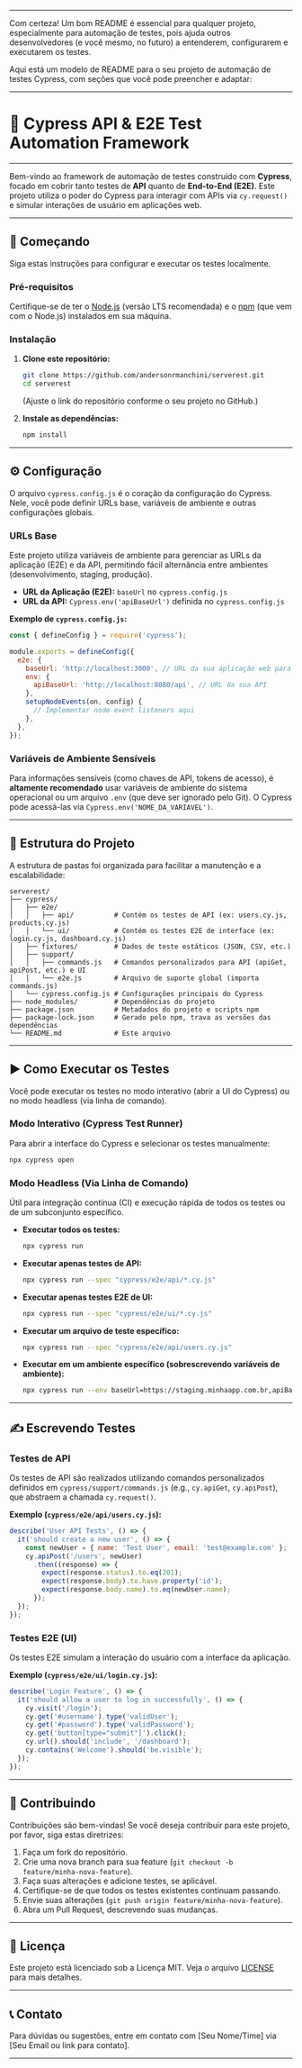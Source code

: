 -----

Com certeza\! Um bom README é essencial para qualquer projeto, especialmente para automação de testes, pois ajuda outros desenvolvedores (e você mesmo, no futuro) a entenderem, configurarem e executarem os testes.

Aqui está um modelo de README para o seu projeto de automação de testes Cypress, com seções que você pode preencher e adaptar:

-----

# 🧪 Cypress API & E2E Test Automation Framework

-----

Bem-vindo ao framework de automação de testes construído com **Cypress**, focado em cobrir tanto testes de **API** quanto de **End-to-End (E2E)**. Este projeto utiliza o poder do Cypress para interagir com APIs via `cy.request()` e simular interações de usuário em aplicações web.

-----

## 🚀 Começando

Siga estas instruções para configurar e executar os testes localmente.

### Pré-requisitos

Certifique-se de ter o [Node.js](https://nodejs.org/en/) (versão LTS recomendada) e o [npm](https://www.npmjs.com/) (que vem com o Node.js) instalados em sua máquina.

### Instalação

1.  **Clone este repositório:**

    ```bash
    git clone https://github.com/andersonrmanchini/serverest.git
    cd serverest
    ```

    (Ajuste o link do repositório conforme o seu projeto no GitHub.)

2.  **Instale as dependências:**

    ```bash
    npm install
    ```

-----

## ⚙️ Configuração

O arquivo `cypress.config.js` é o coração da configuração do Cypress. Nele, você pode definir URLs base, variáveis de ambiente e outras configurações globais.

### URLs Base

Este projeto utiliza variáveis de ambiente para gerenciar as URLs da aplicação (E2E) e da API, permitindo fácil alternância entre ambientes (desenvolvimento, staging, produção).

  * **URL da Aplicação (E2E):** `baseUrl` no `cypress.config.js`
  * **URL da API:** `Cypress.env('apiBaseUrl')` definida no `cypress.config.js`

**Exemplo de `cypress.config.js`:**

```javascript
const { defineConfig } = require('cypress');

module.exports = defineConfig({
  e2e: {
    baseUrl: 'http://localhost:3000', // URL da sua aplicação web para testes E2E
    env: {
      apiBaseUrl: 'http://localhost:8080/api', // URL da sua API
    },
    setupNodeEvents(on, config) {
      // Implementar node event listeners aqui
    },
  },
});
```

### Variáveis de Ambiente Sensíveis

Para informações sensíveis (como chaves de API, tokens de acesso), é **altamente recomendado** usar variáveis de ambiente do sistema operacional ou um arquivo `.env` (que deve ser ignorado pelo Git). O Cypress pode acessá-las via `Cypress.env('NOME_DA_VARIAVEL')`.

-----

## 📝 Estrutura do Projeto

A estrutura de pastas foi organizada para facilitar a manutenção e a escalabilidade:

```
serverest/
├── cypress/
│   ├── e2e/
│   │   ├── api/          # Contém os testes de API (ex: users.cy.js, products.cy.js)
│   │   └── ui/           # Contém os testes E2E de interface (ex: login.cy.js, dashboard.cy.js)
│   ├── fixtures/         # Dados de teste estáticos (JSON, CSV, etc.)
│   ├── support/
│   │   ├── commands.js   # Comandos personalizados para API (apiGet, apiPost, etc.) e UI
│   │   └── e2e.js        # Arquivo de suporte global (importa commands.js)
│   └── cypress.config.js # Configurações principais do Cypress
├── node_modules/         # Dependências do projeto
├── package.json          # Metadados do projeto e scripts npm
├── package-lock.json     # Gerado pelo npm, trava as versões das dependências
└── README.md             # Este arquivo
```

-----

## ▶️ Como Executar os Testes

Você pode executar os testes no modo interativo (abrir a UI do Cypress) ou no modo headless (via linha de comando).

### Modo Interativo (Cypress Test Runner)

Para abrir a interface do Cypress e selecionar os testes manualmente:

```bash
npx cypress open
```

### Modo Headless (Via Linha de Comando)

Útil para integração contínua (CI) e execução rápida de todos os testes ou de um subconjunto específico.

  * **Executar todos os testes:**
    ```bash
    npx cypress run
    ```
  * **Executar apenas testes de API:**
    ```bash
    npx cypress run --spec "cypress/e2e/api/*.cy.js"
    ```
  * **Executar apenas testes E2E de UI:**
    ```bash
    npx cypress run --spec "cypress/e2e/ui/*.cy.js"
    ```
  * **Executar um arquivo de teste específico:**
    ```bash
    npx cypress run --spec "cypress/e2e/api/users.cy.js"
    ```
  * **Executar em um ambiente específico (sobrescrevendo variáveis de ambiente):**
    ```bash
    npx cypress run --env baseUrl=https://staging.minhaapp.com.br,apiBaseUrl=https://api.staging.minhaapi.com.br
    ```

-----

## ✍️ Escrevendo Testes

### Testes de API

Os testes de API são realizados utilizando comandos personalizados definidos em `cypress/support/commands.js` (e.g., `cy.apiGet`, `cy.apiPost`), que abstraem a chamada `cy.request()`.

**Exemplo (`cypress/e2e/api/users.cy.js`):**

```javascript
describe('User API Tests', () => {
  it('should create a new user', () => {
    const newUser = { name: 'Test User', email: 'test@example.com' };
    cy.apiPost('/users', newUser)
      .then((response) => {
        expect(response.status).to.eq(201);
        expect(response.body).to.have.property('id');
        expect(response.body.name).to.eq(newUser.name);
      });
  });
});
```

### Testes E2E (UI)

Os testes E2E simulam a interação do usuário com a interface da aplicação.

**Exemplo (`cypress/e2e/ui/login.cy.js`):**

```javascript
describe('Login Feature', () => {
  it('should allow a user to log in successfully', () => {
    cy.visit('/login');
    cy.get('#username').type('validUser');
    cy.get('#password').type('validPassword');
    cy.get('button[type="submit"]').click();
    cy.url().should('include', '/dashboard');
    cy.contains('Welcome').should('be.visible');
  });
});
```

-----

## 🤝 Contribuindo

Contribuições são bem-vindas\! Se você deseja contribuir para este projeto, por favor, siga estas diretrizes:

1.  Faça um fork do repositório.
2.  Crie uma nova branch para sua feature (`git checkout -b feature/minha-nova-feature`).
3.  Faça suas alterações e adicione testes, se aplicável.
4.  Certifique-se de que todos os testes existentes continuam passando.
5.  Envie suas alterações (`git push origin feature/minha-nova-feature`).
6.  Abra um Pull Request, descrevendo suas mudanças.

-----

## 📄 Licença

Este projeto está licenciado sob a Licença MIT. Veja o arquivo [LICENSE](https://www.google.com/search?q=LICENSE) para mais detalhes.

-----

## 📞 Contato

Para dúvidas ou sugestões, entre em contato com [Seu Nome/Time] via [Seu Email ou link para contato].

-----
